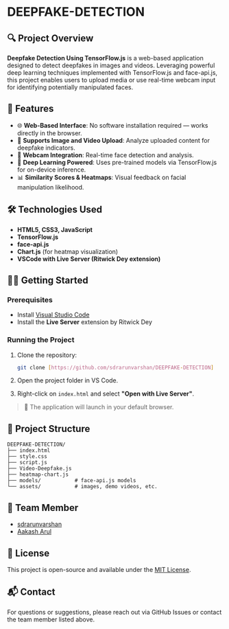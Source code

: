 # DEEPFAKE-DETECTION

## 🔍 Project Overview

**Deepfake Detection Using TensorFlow\.js** is a web-based application designed to detect deepfakes in images and videos. Leveraging powerful deep learning techniques implemented with TensorFlow\.js and face-api.js, this project enables users to upload media or use real-time webcam input for identifying potentially manipulated faces.

## 🚀 Features

* 🌐 **Web-Based Interface**: No software installation required — works directly in the browser.
* 📸 **Supports Image and Video Upload**: Analyze uploaded content for deepfake indicators.
* 🎥 **Webcam Integration**: Real-time face detection and analysis.
* 🧠 **Deep Learning Powered**: Uses pre-trained models via TensorFlow\.js for on-device inference.
* 📊 **Similarity Scores & Heatmaps**: Visual feedback on facial manipulation likelihood.

## 🛠️ Technologies Used

* **HTML5, CSS3, JavaScript**
* **TensorFlow\.js**
* **face-api.js**
* **Chart.js** (for heatmap visualization)
* **VSCode with Live Server (Ritwick Dey extension)**

## 🧑‍💻 Getting Started

### Prerequisites

* Install [Visual Studio Code](https://code.visualstudio.com/)
* Install the **Live Server** extension by Ritwick Dey

### Running the Project

1. Clone the repository:

   ```bash
   git clone [https://github.com/sdrarunvarshan/DEEPFAKE-DETECTION]
   ```
2. Open the project folder in VS Code.
3. Right-click on `index.html` and select **"Open with Live Server"**.

> 📌 The application will launch in your default browser.

## 📁 Project Structure

```
DEEPFAKE-DETECTION/
├── index.html
├── style.css
├── script.js
├── Video-Deepfake.js
├── heatmap-chart.js
├── models/           # face-api.js models
└── assets/           # images, demo videos, etc.
```

## 👥 Team Member
* [sdrarunvarshan](https://github.com/sdrarunvarshan)
* [Aakash Arul](https://github.com/AAKASHARUL)

## 📃 License

This project is open-source and available under the [MIT License](LICENSE).

## 📬 Contact

For questions or suggestions, please reach out via GitHub Issues or contact the team member listed above.

